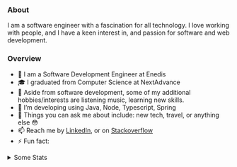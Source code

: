 
### About

I am a software engineer with a fascination for all technology. I love working with people, and I have a keen interest in, and passion for software and web development.

### Overview
- 💼 I am a Software Development Engineer at Enedis
- 🎓 I graduated from Computer Science at NextAdvance
- 🔭 Aside from software development, some of my additional hobbies/interests are listening music, learning new skills. 
- 🌱 I’m developing using Java, Node, Typescript, Spring
- 💬 Things you can ask me about include: new tech, travel, or anything else 😳
- 📫 Reach me by [LinkedIn](https://www.linkedin.com/in/ranushan/), or on [Stackoverflow](https://stackoverflow.com/users/23149105/ranushan-rachu)
- ⚡ Fun fact: 

<details>
  <summary>Some Stats</summary>
  <p align="center">
    <img src="https://github-readme-stats.vercel.app/api?username=ranushan&show_icons=true&bg_color=90,007363,00bba2&title_color=fff&text_color=fff&hide=stars,contribs" alt="Account Stats" />
    <img src="https://github-readme-stats.vercel.app/api/top-langs/?username=ranushan&layout=compact&bg_color=90,007363,00bba2&title_color=fff&text_color=fff" alt="Language Stats" />
  </p>
</details>
